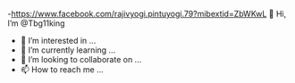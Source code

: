 -https://www.facebook.com/rajivyogi.pintuyogi.79?mibextid=ZbWKwL 👋 Hi, I’m @Tbg11king
- 👀 I’m interested in ...
- 🌱 I’m currently learning ...
- 💞️ I’m looking to collaborate on ...
- 📫 How to reach me ...

<!---
Tbg11king/Tbg11king is a ✨ special ✨ repository because its `README.md` (this file) appears on your GitHub profile.
You can click the Preview link to take a look at your changes.
--->
